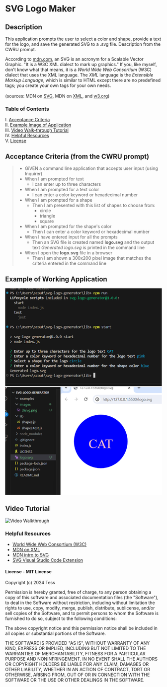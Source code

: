 # SVG Logo Maker

## Description
This application prompts the user to select a color and shape, provide a text for the logo, and save the generated SVG to a .svg file.  Description from the CWRU prompt. <br>

According to [mdn.com](https://developer.mozilla.org/en-US/docs/Web/SVG/Tutorial), an SVG is an acronym for a Scalable Vector Graphic.  "It is a W3C XML dialect to mark up graphics."  If you, like myself, don't know what that means, it is a *World Wide Web Consortium* (W3C) dialect that uses the XML language.  The *XML* language is the *Extensible Markup Language*, which is similar to HTML except there are no predefined tags; you create your own tags for your own needs. <br> <br>
(sources: MDN on [SVG](https://developer.mozilla.org/en-US/docs/Web/SVG/Tutorial/Introduction), MDN on [XML](https://developer.mozilla.org/en-US/docs/Web/XML), and [w3.org](https://www.w3.org/))


### Table of Contents
I. [Acceptance Criteria](#acceptance-criteria-from-the-cwru-prompt) <br>
II. [Example Image of Application](#example-of-working-application) <br>
III. [Video Walk-through Tutorial](#video-tutorial) <br>
IV. [Helpful Resources](#helpful-resources) <br>
V. [License](#license---mit-license)

## Acceptance Criteria (from the CWRU prompt)
> - GiVEN a command line application that accepts user input (using Inquirer)
> - When I am prompted for text
>   - I can enter up to three characters
> - When I am prompted for a text color
>   - I can enter a color keyword or hexadecimal number
> - When I am prompted for a shape
>   - Then I am presented with this list of shapes to choose from:
>       - circle
>       - triangle
>       - square
> - When I am prompted for the shape's color
>   - Then I can enter a color keyword or hexadecimal number
> - When I have entered input for all the prompts
>   - Then an SVG file is created named **logo.svg** and the output text *Generated logo.svg* is printed in the command line
> - When I open the **logo.svg** file in a browser
>   - Then I am shown a 300x200 pixel image that matches the criteria entered in the command line

## Example of Working Application
![image of command line](images/clisvg.png)<br>
![image of created logo](images/generatedlogo.png)

## Video Tutorial
![Video Walkthrough](https://app.screencastify.com/v3/watch/QXtZSuz9Kw9vzGPz1IHS)

### Helpful Resources
- [World Wide Web Consortium (W3C)](https://www.w3.org/) <br>
- [MDN on XML](https://developer.mozilla.org/en-US/docs/Web/XML)<br>
- [MDN intro to SVG](https://developer.mozilla.org/en-US/docs/Web/SVG/Tutorial/Introduction)<br>
- [SVG Visual Studio Code Extension](https://marketplace.visualstudio.com/items?itemName=jock.svg)


#### License - MIT License

Copyright (c) 2024 Tess

Permission is hereby granted, free of charge, to any person obtaining a copy
of this software and associated documentation files (the "Software"), to deal
in the Software without restriction, including without limitation the rights
to use, copy, modify, merge, publish, distribute, sublicense, and/or sell
copies of the Software, and to permit persons to whom the Software is
furnished to do so, subject to the following conditions:

The above copyright notice and this permission notice shall be included in all
copies or substantial portions of the Software.

THE SOFTWARE IS PROVIDED "AS IS", WITHOUT WARRANTY OF ANY KIND, EXPRESS OR
IMPLIED, INCLUDING BUT NOT LIMITED TO THE WARRANTIES OF MERCHANTABILITY,
FITNESS FOR A PARTICULAR PURPOSE AND NONINFRINGEMENT. IN NO EVENT SHALL THE
AUTHORS OR COPYRIGHT HOLDERS BE LIABLE FOR ANY CLAIM, DAMAGES OR OTHER
LIABILITY, WHETHER IN AN ACTION OF CONTRACT, TORT OR OTHERWISE, ARISING FROM,
OUT OF OR IN CONNECTION WITH THE SOFTWARE OR THE USE OR OTHER DEALINGS IN THE
SOFTWARE.